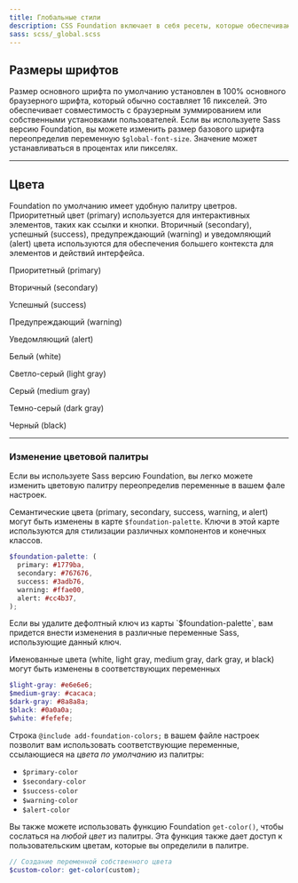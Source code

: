 ```yaml
---
title: Глобальные стили
description: CSS Foundation включает в себя ресеты, которые обеспечивают кроссбраузерную работу стилей.
sass: scss/_global.scss
---
```


## Размеры шрифтов

Размер основного шрифта по умолчанию установлен в 100% основного браузерного шрифта, который обычно составляет 16 пикселей. Это обеспечивает совместимость с браузерным зуммированием или собственными установками пользователей. Если вы используете Sass версию Foundation, вы можете изменить размер базового шрифта переопределив переменную `$global-font-size`. Значение может устанавливаться в процентах или пикселях.

---

## Цвета

Foundation по умолчанию имеет удобную палитру цветров. Приоритетный цвет (primary) используется для интерактивных элементов, таких как ссылки и кнопки. Вторичный (secondary), успешный (success), предупреждающий (warning) и уведомляющий (alert) цвета используются для обеспечения большего контекста для элементов и действий интерфейса.

<div class="grid-x grid-margin-x small-up-1 medium-up-3 large-up-5">
  <div class="cell">
    <div class="docs-color-block text-wrap">
      <div class="docs-color-block-primary"></div>
      <p>Приоритетный (primary)</p>
    </div>
  </div>
  <div class="cell">
    <div class="docs-color-block text-wrap">
      <div class="docs-color-block-secondary"></div>
      <p>Вторичный (secondary)</p>
    </div>
  </div>
  <div class="cell">
    <div class="docs-color-block text-wrap">
      <div class="docs-color-block-success"></div>
      <p>Успешный (success)</p>
    </div>
  </div>
  <div class="cell">
    <div class="docs-color-block text-wrap">
      <div class="docs-color-block-warning"></div>
      <p>Предупреждающий (warning)</p>
    </div>
  </div>
  <div class="cell">
    <div class="docs-color-block text-wrap">
      <div class="docs-color-block-alert"></div>
      <p>Уведомляющий (alert)</p>
    </div>
  </div>
  <div class="cell">
    <div class="docs-color-block text-wrap">
      <div class="docs-color-block-white"></div>
      <p>Белый (white)</p>
    </div>
  </div>
  <div class="cell">
    <div class="docs-color-block text-wrap">
      <div class="docs-color-block-light-gray"></div>
      <p>Светло-серый (light gray)</p>
    </div>
  </div>
  <div class="cell">
    <div class="docs-color-block text-wrap">
      <div class="docs-color-block-medium-gray"></div>
      <p>Серый (medium gray)</p>
    </div>
  </div>
  <div class="cell">
    <div class="docs-color-block text-wrap">
      <div class="docs-color-block-dark-gray"></div>
      <p>Темно-серый (dark gray)</p>
    </div>
  </div>
  <div class="cell">
    <div class="docs-color-block text-wrap">
      <div class="docs-color-block-black"></div>
      <p>Черный (black)</p>
    </div>
  </div>
</div>

---

### Изменение цветовой палитры

Если вы используете Sass версию Foundation, вы легко можете изменить цветовую палитру переопределив переменные в вашем фале настроек.

Семантические цвета (primary, secondary, success, warning, и alert) могут быть изменены в карте `$foundation-palette`. Ключи в этой карте используются для стилизации различных компонентов и конечных классов.

```scss
$foundation-palette: (
  primary: #1779ba,
  secondary: #767676,
  success: #3adb76,
  warning: #ffae00,
  alert: #cc4b37,
);
```

<div class="warning callout">
  <p>Если вы удалите дефолтный ключ из карты `$foundation-palette`, вам придется внести изменения в различные переменные Sass, использующие данный ключ.</p>
</div>

Именованные цвета (white, light gray, medium gray, dark gray, и black) могут быть изменены в соответствующих переменных

```scss
$light-gray: #e6e6e6;
$medium-gray: #cacaca;
$dark-gray: #8a8a8a;
$black: #0a0a0a;
$white: #fefefe;
```

Строка `@include add-foundation-colors;` в вашем файле настроек позволит вам использовать соответствующие переменные, ссылающиеся на *цвета по умолчанию* из палитры:

- `$primary-color`
- `$secondary-color`
- `$success-color`
- `$warning-color`
- `$alert-color`

Вы также можете использовать функцию Foundation `get-color()`, чтобы сослаться на *любой цвет* из палитры. Эта функция также дает доступ к пользовательским цветам, которые вы определили в палитре.

```scss
// Создание переменной собственного цвета
$custom-color: get-color(custom);
```
